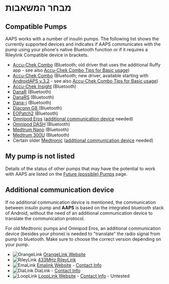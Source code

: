 # מבחר המשאבות

## Compatible Pumps

AAPS works with a number of insulin pumps.  The following list shows the currently supported devices and indicates if AAPS communicates with the pump using your phone's native Bluetooth function or if it requires a Rileylink Compatible device in brackets.

- [Accu-Chek Combo](../CompatiblePumps/Accu-Chek-Combo-Pump.md)  (Bluetooth; old driver that uses the additional Ruffy app - see also [Accu-Chek Combo Tips for Basic usage](../CompatiblePumps/Accu-Chek-Combo-Tips-for-Basic-usage.md))
- [Accu-Chek Combo](../CompatiblePumps/Accu-Chek-Combo-Pump-v2.md) (Bluetooth; new driver, available starting with [AndroidAPS v.3.2](../Maintenance/ReleaseNotes.md#version-3200-dedicated-to-philoul) - see also [Accu-Chek Combo Tips for Basic usage](../CompatiblePumps/Accu-Chek-Combo-Tips-for-Basic-usage.md))
- [Accu-Chek Insight](../CompatiblePumps/Accu-Chek-Insight-Pump.md) (Bluetooth)
- [DanaR](../CompatiblePumps/DanaR-Insulin-Pump.md) (Bluetooth)
- [DanaRS](../CompatiblePumps/DanaRS-Insulin-Pump.md) (Bluetooth)
- [Dana-i](../CompatiblePumps/DanaRS-Insulin-Pump.md) (Bluetooth)
- [Diaconn G8 ](../CompatiblePumps/DiaconnG8.md)  (Bluetooth)
- [EOPatch2](../CompatiblePumps/EOPatch2.md) (Bluetooth)
- [Omnipod Eros](../CompatiblePumps/OmnipodEros.md)  ([additional communication device](#additional-communication-device) needed)
- [Omnipod DASH](../CompatiblePumps/OmnipodDASH.md)  (Bluetooth)
- [Medtrum Nano](../CompatiblePumps/MedtrumNano.md)  (Bluetooth)
- [Medtrum 300U](../CompatiblePumps/MedtrumNano.md)  (Bluetooth)
- Certain older [Medtronic](../CompatiblePumps/MedtronicPump.md) ([additional communication device](#additional-communication-device) needed)

## My pump is not listed

Details of the status of other pumps that may have the potential to work with AAPS are listed on the [Future (possible) Pumps](../CompatiblePumps/Future-possible-Pump-Drivers.md) page.

## Additional communication device

If no additional communication device is mentioned, the communication between insulin pump and **AAPS** is based on the integrated bluetooth stack of Android, without the need of an additional communication device to translate the communication protocol.

For old Medtronic pumps and Omnipod Eros, an additional communication device (besides your phone) is needed to "translate" the radio signal from pump to bluetooth. Make sure to choose the correct version depending on your pump.

- ![OrangeLink](../images/omnipod/OrangeLink.png)  [OrangeLink Website](https://getrileylink.org/product/orangelink)
- ![RileyLink](../images/omnipod/RileyLink.png) [433MHz RileyLink](https://getrileylink.org/product/rileylink433)
- ![EmaLink](../images/omnipod/EmaLink.png)  [Emalink Website](https://github.com/sks01/EmaLink) - [Contact Info](mailto:getemalink@gmail.com)
- ![DiaLink](../images/omnipod/DiaLink.png)  DiaLink - [Contact Info](mailto:Boshetyn@ukr.net)
- ![LoopLink](../images/omnipod/LoopLink.png)  [LoopLink Website](https://www.getlooplink.org/) - [Contact Info](https://jameswedding.substack.com/) - Untested
